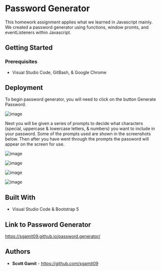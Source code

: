 # Password Generator

This homework assignment applies what we learned in Javascript mainly. We created a password generator using functions, window promts, and eventListeners within Javascript.

## Getting Started

### Prerequisites

* Visual Studio Code, GitBash, & Google Chrome

## Deployment

To begin password generator, you will need to click on the button Generate Password. 

![image](https://user-images.githubusercontent.com/98362675/162073617-66001ebc-243c-48c8-8500-ce995d67e173.png)


Next you will be given a series of prompts to decide what characters (special, uppercase & lowercase letters, & numbers) you want to include in your password. Some of the prompts used are shown in the screenshots below. Then after you have went through the prompts the password will appear on the screen for use.

![image](https://user-images.githubusercontent.com/98362675/162074057-04f7363c-6769-49c3-bc7b-4f94ccb0a261.png)

![image](https://user-images.githubusercontent.com/98362675/162074151-4e7d3468-edcc-4e22-a9f3-cefff3794caa.png)

![image](https://user-images.githubusercontent.com/98362675/162074255-79c671c0-6aab-4ece-b9c5-0dff77be3986.png)

![image](https://user-images.githubusercontent.com/98362675/162074282-dde2ab98-398b-4b14-a9fe-d7779c0ff114.png)

## Built With

* Visual Studio Code & Bootstrap 5

## Link to Password Generator

 https://sgamit09.github.io/password.generator/
 
## Authors

* **Scott Gamit** - https://github.com/sgamit09

